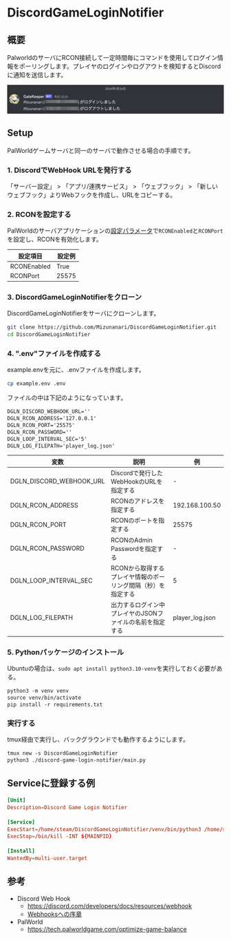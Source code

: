 # DiscordGameLoginNotifier

## 概要

PalworldのサーバにRCON接続して一定時間毎にコマンドを使用してログイン情報をポーリングします。プレイヤのログインやログアウトを検知するとDiscordに通知を送信します。

![](./doc/image/iamge-1.png)

## Setup

PalWorldゲームサーバと同一のサーバで動作させる場合の手順です。

### 1. DiscordでWebHook URLを発行する

「サーバー設定」 > 「アプリ/連携サービス」 > 「ウェブフック」 > 「新しいウェブフック」よりWebフックを作成し、URLをコピーする。

### 2. RCONを設定する

PalWorldのサーバアプリケーションの[設定パラメータ](https://tech.palworldgame.com/optimize-game-balance)で`RCONEnabled`と`RCONPort`を設定し、RCONを有効化します。

| 設定項目    | 設定例 |
| ----------- | ------ |
| RCONEnabled | True   |
| RCONPort    | 25575  |

### 3. DiscordGameLoginNotifierをクローン

DiscordGameLoginNotifierをサーバにクローンします。

```bash
git clone https://github.com/Mizunanari/DiscordGameLoginNotifier.git
cd DiscordGameLoginNotifier
```

### 4. ".env"ファイルを作成する

example.envを元に、.envファイルを作成します。

```bash
cp example.env .env
```

ファイルの中は下記のようになっています。

```text
DGLN_DISCORD_WEBHOOK_URL=''
DGLN_RCON_ADDRESS='127.0.0.1'
DGLN_RCON_PORT='25575'
DGLN_RCON_PASSWORD=''
DGLN_LOOP_INTERVAL_SEC='5'
DGLN_LOG_FILEPATH='player_log.json'
```

| 変数                     | 説明                                                         | 例              |
| ------------------------ | ------------------------------------------------------------ | --------------- |
| DGLN_DISCORD_WEBHOOK_URL | Discordで発行したWebHookのURLを指定する                      | -               |
| DGLN_RCON_ADDRESS        | RCONのアドレスを指定する                                     | 192.168.100.50  |
| DGLN_RCON_PORT           | RCONのポートを指定する                                       | 25575           |
| DGLN_RCON_PASSWORD       | RCONのAdmin Passwordを指定する                               | -               |
| DGLN_LOOP_INTERVAL_SEC   | RCONから取得するプレイヤ情報のポーリング間隔（秒）を指定する | 5               |
| DGLN_LOG_FILEPATH        | 出力するログイン中プレイヤのJSONファイルの名前を指定する     | player_log.json |

### 5. Pythonパッケージのインストール

Ubuntuの場合は、`sudo apt install python3.10-venv`を実行しておく必要がある。

```
python3 -m venv venv
source venv/bin/activate
pip install -r requirements.txt
```

###  実行する

tmux経由で実行し、バックグラウンドでも動作するようにします。

```
tmux new -s DiscordGameLoginNotifier
python3 ./discord-game-login-notifier/main.py
```

## Serviceに登録する例

```toml
[Unit]
Description=Discord Game Login Notifier

[Service]
ExecStart=/home/steam/DiscordGameLoginNotifier/venv/bin/python3 /home/steam/DiscordGameLoginNotifier/discord-game-login-notifier/main.py
ExecStop=/bin/kill -INT ${MAINPID}

[Install]
WantedBy=multi-user.target
```


## 参考

- Discord Web Hook
    - https://discord.com/developers/docs/resources/webhook
    - [Webhooksへの序章](https://support.discord.com/hc/ja/articles/228383668-%E3%82%BF%E3%82%A4%E3%83%88%E3%83%AB-Webhooks%E3%81%B8%E3%81%AE%E5%BA%8F%E7%AB%A0)
- PalWorld
    - https://tech.palworldgame.com/optimize-game-balance
